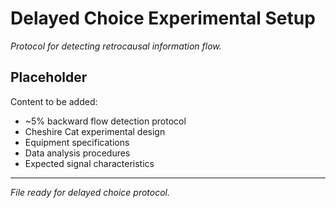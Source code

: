 # Delayed Choice Experimental Setup

*Protocol for detecting retrocausal information flow.*

## Placeholder

Content to be added:
- ~5% backward flow detection protocol
- Cheshire Cat experimental design
- Equipment specifications
- Data analysis procedures
- Expected signal characteristics

---

*File ready for delayed choice protocol.*
